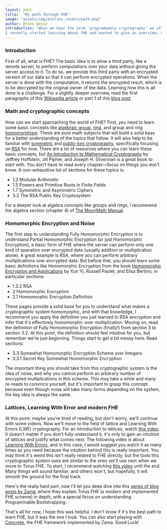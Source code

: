```yaml
---
layout: post
title:  "My path through FHE"
image: "assets/img/entries_covers/path.png"
author: Bruno Weisz
introduction: "When we hear the term 'programmable cryptography' we often think about Zero Knowledge Proofs (ZK) alone. Still, sometimes we forget about other areas like Multi-Party Computation (MPC) or Fully Homomorphic Encryption (FHE). <br></br> 
I recently started learning about FHE and wanted to give an overview, not about the subjects targeted by FHE (I will write another post about that) but about my path and all the resources that guided me throughout the process."
---
```


### Introduction

First of all, what is FHE? The basic idea is to allow a third party, like a remote server, to perform computations over your data without giving the server access to it. To do so, we provide this third party with an encrypted version of our data so that it can perform encrypted operations. When the server is done with the computation, it returns the encrypted result, which is to be decrypted by the original owner of the data. Learning how this is all done is a challenge. For a slightly deeper overview, read the first paragraphs of this [Wikipedia article](https://en.wikipedia.org/wiki/Homomorphic_encryption) or part 1 of this [blog post](https://mirror.xyz/privacy-scaling-explorations.eth/D8UHFW1t48x2liWb5wuP6LDdCRbgUH_8vOFvA0tNDJA).

### Math and cryptographic concepts
How can we start approaching the world of FHE? First, you need to learn some basic concepts like [algebraic group](https://en.wikipedia.org/wiki/Algebraic_group), [ring](https://en.wikipedia.org/wiki/Ring_(mathematics)), and group and ring [homomorphism](https://en.wikipedia.org/wiki/Homomorphism). These are pure math subjects that will build a solid base for a better understanding of the topics that follow. It will also help to be familiar with [symmetric](https://en.wikipedia.org/wiki/Symmetric-key_algorithm) and [public-key cryptography](https://en.wikipedia.org/wiki/Public-key_cryptography), specifically focusing on [RSA](https://www.google.com/url?sa=t&source=web&rct=j&opi=89978449&url=https://es.wikipedia.org/wiki/RSA&ved=2ahUKEwibp6-8we2IAxXEppUCHcZbO7IQFnoECAkQAQ&usg=AOvVaw2tLqpeZQIkT5PLDPrOx8TL) for now. There are a lot of resources where you can learn these basic concepts, but [An Introduction to Mathematical Cryptography](https://github.com/isislovecruft/library--/blob/master/cryptography%20%26%20mathematics/An%20Introduction%20to%20Mathematical%20Cryptography%20(2014)%20-%20Hoffstein%2C%20Pipher%2C%20Silverman.pdf) by Jeffrey Hoffstein, Jill Pipher, and Joseph H. Silverman is a great book to start with. You don't have to read every chapter—focus on things you don't know. A non-exhaustive list of sections for these topics is:
* 1.3 Modular Arithmetic
* 1.5 Powers and Primitive Roots in Finite Fields
* 1.7 Symmetric and Asymmetric Ciphers
* 3.2 The RSA Public Key Cryptosystem

For a deeper look at algebra concepts like groups and rings, I recommend the algebra section (chapter 4) of [The MoonMath Manual](https://es.slideshare.net/slideshow/mainmoonmathpdf/255031625).

### Homomorphic Encryption and Noise
The first step to understanding Fully Homomorphic Encryption is to understand Partial Homomorphic Encryption (or just Homomorphic Encryption), a basic form of FHE where the server can perform only one kind of operation over encrypted data (usually addition or multiplication alone). A great example is RSA, where you can perform arbitrary multiplications over encrypted data. But before that, you should learn some basic definitions like Homomorphic Encryption from the book [Homomorphic Encryption and Applications](https://books.google.com.ar/books?id=OgA6BQAAQBAJ&pg=PA27&hl=es&source=gbs_toc_r&cad=2#v=onepage&q&f=false) by Xun Yi, Russell Paulet, and Elisa Bertino, in particular sections:
* 1.3.2 RSA
* 2 Homomorphic Encryption
* 2.1 Homomorphic Encryption Definition

These pages provide a solid base for you to understand what makes a cryptographic system homomorphic, and with that knowledge, I recommend you apply the definition you just learned to RSA encryption and infer that it's effectively homomorphic over multiplication. Moving on, read the definition of Fully Homomorphic Encryption (finally!) from section 3 to section 3.2. At this point, the definition should feel intuitive for you, but remember we're just beginning. Things start to get a bit messy here. Read sections:
* 3.3 Somewhat Homomorphic Encryption Scheme over Integers
* 3.3.1 Secret Key Somewhat Homomorphic Encryption

The important thing you should take from this cryptographic system is the idea of noise, and why you cannot perform an arbitrary number of encrypted multiplications in this scheme. This may take a while and many re-reads to convince yourself, but it's important to grasp this concept because even though noise will take many forms depending on the system, the key idea is always the same.

### Lattices, Learning With Error and modern FHE
At this point, maybe you're tired of reading, but don't worry, we'll continue with some videos. Now we'll move to the field of lattice and Learning With Errors (LWE) cryptography. For an introduction to lattices, watch [this video](https://www.youtube.com/watch?v=QDdOoYdb748&ab_channel=ChalkTalk). It doesn't matter if you don't fully understand it, it's only to gain an intuition of lattices and justify what comes next. The following video is about [Learning With Errors](https://www.youtube.com/watch?v=K026C5YaB3A&t=310s&ab_channel=ChalkTalk), and in this case, I would suggest you watch it as many times as you need because the intuition behind this is really important. You may think it's weird this isn't really related to FHE directly, but the tools this cryptographic system uses are similar to the ones we'll use next when we move to Torus FHE. To start, I recommend watching [this video](https://www.youtube.com/watch?v=umqz7kKWxyw&ab_channel=FHE_org) until the end. Many things will sound familiar, and others won't, but hopefully, it will smooth the ground for the final track.

Here's the really hard part, now I'll let you deep dive into this [series of blog posts by Zama](https://www.zama.ai/post/tfhe-deep-dive-part-1), where they explain Torus FHE (a modern and implemented FHE scheme) in depth, with a special focus on understanding Programmable Bootstrapping.

That's all for now, I hope this was helpful. I don't know if it's the best path to learn FHE, but it was the one I took. You can also start playing with [Concrete](https://github.com/zama-ai/concrete), the FHE framework implemented by Zama. Good Luck!
